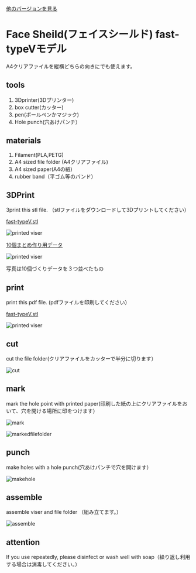 [他のバージョンを見る](https://github.com/doyodoyo/facesheild)

# Face Sheild(フェイスシールド) fast-typeVモデル

A4クリアファイルを縦横どちらの向きにでも使えます。

## tools
1. 3Dprinter(3Dプリンター)
2. box cutter(カッター)
3. pen(ボールペンかマジック)
4. Hole punch(穴あけパンチ）

## materials
1. Filament(PLA,PETG)
2. A4 sized file folder (A4クリアファイル)
3. A4 sized paper(A4の紙)
4. rubber band（平ゴム等のバンド）

## 3DPrint
3print this stl file. （stlファイルをダウンロードして3Dプリントしてください）

[fast-typeV.stl](fast-typeV.stl)

![printed viser](../images/ver2-2.jpeg)

[10個まとめ作り用データ](fast-typeVX10.stl)

![printed viser](../images/fastV-05.jpeg)

写真は10個づくりデータを３つ並べたもの


## print
print this pdf file. (pdfファイルを印刷してください）

[fast-typeV.stl](hole-fast-typeV.pdf)


![printed viser](../images/fastV-02.jpeg)

## cut
cut the file folder(クリアファイルをカッターで半分に切ります）

![cut](../images/3.jpeg)

## mark
mark the hole point with printed paper(印刷した紙の上にクリアファイルをおいて、穴を開ける場所に印をつけます）

![mark](../images/4.jpeg)


![markedfilefolder](../images/5.jpeg)

## punch
make holes with a hole punch(穴あけパンチで穴を開けます）

![makehole](../images/6.jpeg)

## assemble
assemble viser and file folder （組み立てます。）

![assemble](../images/fastV-03.jpeg)

## attention
If you use repeatedly, please disinfect or wash well with soap（繰り返し利用する場合は消毒してください。）


